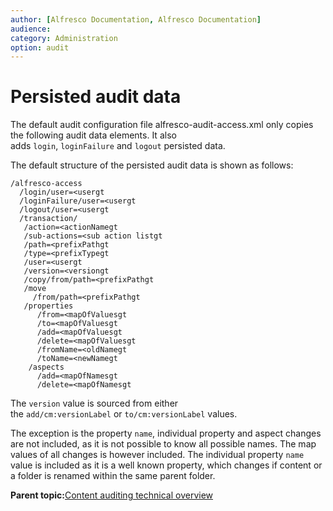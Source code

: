 ```yaml
---
author: [Alfresco Documentation, Alfresco Documentation]
audience: 
category: Administration
option: audit
---
```


# Persisted audit data

The default audit configuration file alfresco-audit-access.xml only copies the following audit data elements. It also adds `login`, `loginFailure` and `logout` persisted data.

The default structure of the persisted audit data is shown as follows:

```
/alfresco-access
  /login/user=<usergt
  /loginFailure/user=<usergt
  /logout/user=<usergt
  /transaction/
   /action=<actionNamegt
   /sub-actions=<sub action listgt
   /path=<prefixPathgt
   /type=<prefixTypegt
   /user=<usergt
   /version=<versiongt
   /copy/from/path=<prefixPathgt
   /move
     /from/path=<prefixPathgt
   /properties
      /from=<mapOfValuesgt
      /to=<mapOfValuesgt
      /add=<mapOfValuesgt
      /delete=<mapOfValuesgt
      /fromName=<oldNamegt
      /toName=<newNamegt
    /aspects
      /add=<mapOfNamesgt
      /delete=<mapOfNamesgt
```

The `version` value is sourced from either the `add/cm:versionLabel` or `to/cm:versionLabel` values.

The exception is the property `name`, individual property and aspect changes are not included, as it is not possible to know all possible names. The map values of all changes is however included. The individual property `name` value is included as it is a well known property, which changes if content or a folder is renamed within the same parent folder.

**Parent topic:**[Content auditing technical overview](../concepts/audit-content-techdesc.md)

